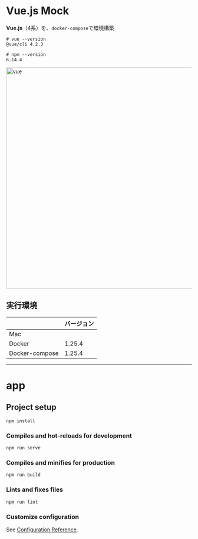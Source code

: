 # Vue.js Mock

__Vue.js__（4系）を、`docker-compose`で環境構築

```
# vue --version
@vue/cli 4.2.3

# npm --version
6.14.4
```

<img width="600" alt="vue" src="https://user-images.githubusercontent.com/33124627/77903090-4463d480-72bd-11ea-86c6-c62023bfa3f0.png">


## 実行環境

| | バージョン |
|:--|:--|
| Mac | |
| Docker | 1.25.4 |
| Docker-compose | 1.25.4 |


---

# app

## Project setup
```
npm install
```

### Compiles and hot-reloads for development
```
npm run serve
```

### Compiles and minifies for production
```
npm run build
```

### Lints and fixes files
```
npm run lint
```

### Customize configuration
See [Configuration Reference](https://cli.vuejs.org/config/).
